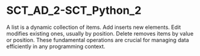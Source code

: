 # SCT_AD_2-SCT_Python_2
A list is a dynamic collection of items. Add inserts new elements. Edit modifies existing ones, usually by position. Delete removes items by value or position. These fundamental operations are crucial for managing data efficiently in any programming context.
